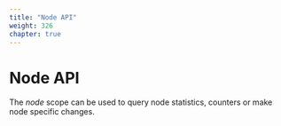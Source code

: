 ```yaml
---
title: "Node API"
weight: 326
chapter: true
---
```


# Node API

The *node* scope can be used to query node statistics, counters or make
node specific changes.
